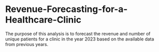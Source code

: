 # Revenue-Forecasting-for-a-Healthcare-Clinic
The purpose of this analysis is to forecast the revenue and number of unique patients for a clinic in the year 2023 based on the available data from previous years.
